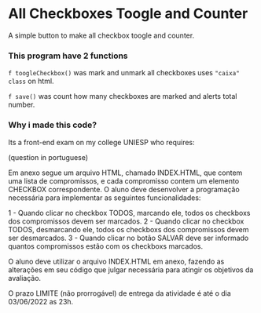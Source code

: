 # All Checkboxes Toogle and Counter
A simple button to make all checkbox toogle and counter.

<h3>This program have 2 functions</h3>

`f toogleCheckbox()` was mark and unmark all checkboxes uses `"caixa" class` on html.

`f save()` was count how many checkboxes are marked and alerts total number.

<h3>Why i made this code?</h3>

Its a front-end exam on my college UNIESP who requires: 

(question in portuguese)

Em anexo segue um arquivo HTML, chamado INDEX.HTML, que contem uma lista de compromissos, e cada compromisso contem um elemento CHECKBOX correspondente. O aluno deve desenvolver a programação necessária para implementar as seguintes funcionalidades:

1 - Quando clicar no checkbox TODOS, marcando ele, todos os checkboxs dos compromissos devem ser marcados.
2 - Quando clicar no checkbox TODOS, desmarcando ele, todos os checkboxs dos compromissos devem ser desmarcados.
3 - Quando clicar no botão SALVAR deve ser informado quantos compromissos estão com os checkboxs marcados.

O aluno deve utilizar o arquivo INDEX.HTML em anexo, fazendo as alterações em seu código que julgar necessária para atingir os objetivos da avaliação.

O prazo LIMITE (não prorrogável) de entrega da atividade é até o dia 03/06/2022 as 23h.
